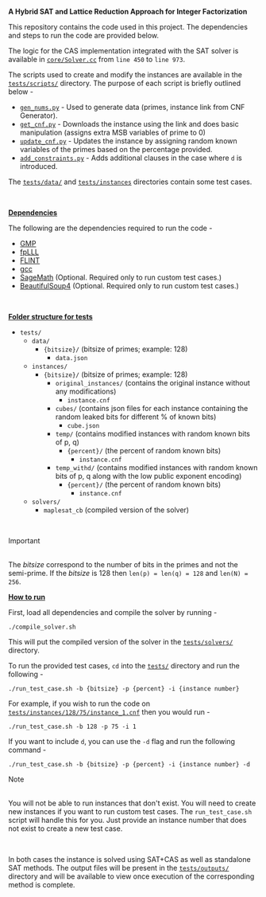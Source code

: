**A Hybrid SAT and Lattice Reduction Approach for Integer Factorization**

This repository contains the code used in this project. The dependencies and steps to run the code are provided below.

The logic for the CAS implementation integrated with the SAT solver is available in [`core/Solver.cc`](core/Solver.cc) from `line 450` to `line 973`.

The scripts used to create and modify the instances are available in the [`tests/scripts/`](tests/scripts/) directory. The purpose of each script is briefly outlined below -
* [`gen_nums.py`](tests/scripts/gen_nums.py) - Used to generate data (primes, instance link from CNF Generator).
* [`get_cnf.py`](tests/scripts/get_cnf.py) - Downloads the instance using the link and does basic manipulation (assigns extra MSB variables of prime to 0)
* [`update_cnf.py`](tests/scripts/update_cnf.py) - Updates the instance by assigning random known variables of the primes based on the percentage provided.
* [`add_constraints.py`](tests/scripts/add_constraints.py) - Adds additional clauses in the case where `d` is introduced.

The [`tests/data/`](tests/data/) and [`tests/instances`](tests/instances/) directories contain some test cases.

<br>

__<u>Dependencies</u>__

The following are the dependencies required to run the code -
* [GMP](https://gmplib.org/)
* [fpLLL](https://github.com/fplll/fplll)
* [FLINT](https://flintlib.org/)
* [gcc](https://gcc.gnu.org/)
* [SageMath](https://www.sagemath.org/) (Optional. Required only to run custom test cases.)
* [BeautifulSoup4](https://pypi.org/project/beautifulsoup4/) (Optional. Required only to run custom test cases.)

<br>

__<u>Folder structure for tests</u>__

- `tests/`
    - `data/`
        - `{bitsize}/` (bitsize of primes; example: 128)
            - `data.json`
    - `instances/`
        - `{bitsize}/` (bitsize of primes; example: 128)
            - `original_instances/` (contains the original instance without any modifications)
                - `instance.cnf`
            - `cubes/` (contains json files for each instance containing the random leaked bits for different % of known bits)
                - `cube.json`
            - `temp/` (contains modified instances with random known bits of p, q)
                - `{percent}/` (the percent of random known bits)
                    - `instance.cnf`
            - `temp_withd/` (contains modified instances with random known bits of p, q along with the low public exponent encoding)
                - `{percent}/` (the percent of random known bits)
                    - `instance.cnf`
    - `solvers/`
        - `maplesat_cb` (compiled version of the solver)

<br>

> [!IMPORTANT]
> <br>The _bitsize_ correspond to the number of bits in the primes and not the semi-prime. If the _bitsize_ is 128 then `len(p) = len(q) = 128` and `len(N) = 256`.

__<u>How to run</u>__

First, load all dependencies and compile the solver by running -
```
./compile_solver.sh
```
This will put the compiled version of the solver in the [`tests/solvers/`](tests/solvers/) directory.

To run the provided test cases, `cd` into the [`tests/`](tests/) directory and run the following -
```
./run_test_case.sh -b {bitsize} -p {percent} -i {instance number}
```
For example, if you wish to run the code on [`tests/instances/128/75/instance_1.cnf`](tests/instances/128/75/instance_1.cnf) then you would run -
```
./run_test_case.sh -b 128 -p 75 -i 1
```
If you want to include `d`, you can use the `-d` flag and run the following command -
```
./run_test_case.sh -b {bitsize} -p {percent} -i {instance number} -d
```

> [!NOTE]
> <br>You will not be able to run instances that don't exist. You will need to create new instances if you want to run custom test cases. The `run_test_case.sh` script will handle this for you. Just provide an instance number that does not exist to create a new test case.

<br>

<!-- To generate custom test cases, first you need to create the data file for the test case. To do this, `cd` into the [`tests/scripts/`](tests/scripts/) directory and run the following commands in sequence -
```
./gen_nums.py {bitsize} {number_of_instaces_to_generate}

./get_instance.sh -b {bitsize} -n {number_of_instaces_to_generate}
```
For example, if you wish to generate 3 data files for 256-bit N then you would run -
```
./gen_nums.py 128 3

./get_instance.sh -b 128 -n 3
```
After this you can simply run the [`run_test_case.sh`](tests/run_test_case.sh) script with correct parameters as mentioned above.

<br> -->

In both cases the instance is solved using SAT+CAS as well as standalone SAT methods. The output files will be present in the [`tests/outputs/`](tests/outputs/) directory and will be available to view once execution of the corresponding method is complete.